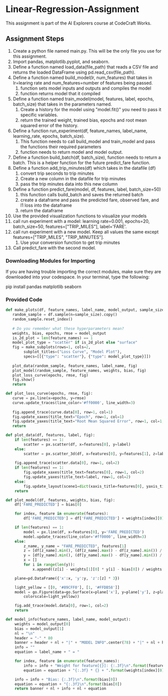 # Linear-Regression-Assignment
This assignment is part of the AI Explorers course at CodeCraft Works.

## Assignment Steps

1. Create a python file named main.py. This will be the only file you use for this assignment.
2. Import pandas, matplotlib.pyplot, and seaborn.
3. Define a function named load_data(file_path) that reads a CSV file and returns the loaded DataFrame using pd.read_csv(file_path).
4. Define a function named build_model(lr, num_features) that takes in lr=learing rate and num_features=number of features being passed.
   1. function sets model inputs and outputs and compiles the model
   2. function returns model that it compiled
5. Define a function named train_model(model, features, label, epochs, batch_size) that takes in the parameters named.
   1. Create a history for the model using "model.fit()" you need to pass it specific variables.
   2. return the trained weight, trained bias, epochs and root mean squared error of the history.
6. Define a function run_experiment(df, feature_names, label_name, learning_rate, epochs, batch_size).
   1. This function needs to call build_model and train_model and pass the functions their required parameters
   2. function needs to return model and model output.
7. Define a function build_batch(df, batch_size), function needs to return a batch. This is a helper function for the future predict_fare function.
8. Define a function add_trip_minutes(df) which takes in the datafile (df)
   1. convert trip seconds to trip minutes
   2. Create a new column in the datafile for trip minutes
   3. pass the trip minutes data into this new column
9. Define a function predict_fare(model, df, features, label, batch_size=50)
   1.  this function calls build_batch and saves the returned batch
   2.  create a dataframe and pass the predicted fare, observed fare, and l1 loss into the dataframe
   3.  return the dataframe
10. Use the provided visualization functions to visualize your models
11. call run experiment with a model: learning rate=0.001, epochs=20, batch_size=50, features=["TRIP_MILES"], label='FARE'.
12. call run experiment with a new model. Keep all values the same except features=["TRIP_MILES", "TRIP_MINUTES"].
    1.  Use your conversion function to get trip minutes
13. Call predict_fare with the second model.

### Downloading Modules for Importing

If you are having trouble importing the correct modules, make sure they are downloaded into your codespace. In your terminal, type the following:

pip install pandas matplotlib seaborn

### Provided Code

~~~python
def make_plots(df, feature_names, label_name, model_output, sample_size=200):
   random_sample = df.sample(n=sample_size).copy()
   random_sample.reset_index()
   
   # Do you remember what these hyperparameters mean?
   weights, bias, epochs, rmse = model_output
   is_2d_plot = len(feature_names) == 1
   model_plot_type = "scatter" if is_2d_plot else "surface"
   fig = make_subplots(rows=1, cols=2,
        subplot_titles=("Loss Curve", "Model Plot"),
        specs=[[{"type": "scatter"}, {"type": model_plot_type}]])
    
   plot_data(random_sample, feature_names, label_name, fig)
   plot_model(random_sample, feature_names, weights, bias, fig)
   plot_loss_curve(epochs, rmse, fig)
   fig.show()
   return

def plot_loss_curve(epochs, rmse, fig):
   curve = px.line(x=epochs, y=rmse)
   curve.update_traces(line_color='#ff0000', line_width=3)
   
   fig.append_trace(curve.data[0], row=1, col=1)
   fig.update_xaxes(title_text="Epoch", row=1, col=1)
   fig.update_yaxes(title_text="Root Mean Squared Error", row=1, col=1, range=[rmse.min()*0.8, rmse.max()])
   return

def plot_data(df, features, label, fig):
    if len(features) == 1:
        scatter = px.scatter(df, x=features[0], y=label)
    else:
        scatter = px.scatter_3d(df, x=features[0], y=features[1], z=label)
    
    fig.append_trace(scatter.data[0], row=1, col=2)
    if len(features) == 1:
        fig.update_xaxes(title_text=features[0], row=1, col=2)
        fig.update_yaxes(title_text=label, row=1, col=2)
    else:
        fig.update_layout(scene1=dict(xaxis_title=features[0], yaxis_title=features[1], zaxis_title=label))
    return

def plot_model(df, features, weights, bias, fig):
    df['FARE_PREDICTED'] = bias[0]

    for index, feature in enumerate(features):
        df['FARE_PREDICTED'] = df['FARE_PREDICTED'] + weights[index][0] * df[feature]

    if len(features) == 1:
        model = px.line(df, x=features[0], y='FARE_PREDICTED')
        model.update_traces(line_color='#ff0000', line_width=3)
    else:
        z_name, y_name = "FARE_PREDICTED", features[1]
        z = [df[z_name].min(), (df[z_name].max() - df[z_name].min()) / 2, df[z_name].max()]
        y = [df[y_name].min(), (df[y_name].max() - df[y_name].min()) / 2, df[y_name].max()]
        x = []
        for i in range(len(y)):
            x.append((z[i] - weights[1][0] * y[i] - bias[0]) / weights[0][0])

    plane=pd.DataFrame({'x':x, 'y':y, 'z':[z] * 3})

    light_yellow = [[0, '#89CFF0'], [1, '#FFDB58']]
    model = go.Figure(data=go.Surface(x=plane['x'], y=plane['y'], z=plane['z'],
        colorscale=light_yellow))

    fig.add_trace(model.data[0], row=1, col=2)  
    return

def model_info(feature_names, label_name, model_output):
    weights = model_output[0]
    bias = model_output[1]
    nl = "\n"
    header = "-" * 80
    banner = header + nl + "|" + "MODEL INFO".center(78) + "|" + nl + header
    info = ""
    equation = label_name + " = "

    for index, feature in enumerate(feature_names):
        info = info + "Weight for feature[{}]: {:.3f}\n".format(feature, weights[index][0])
        equation = equation + "{:.3f} * {} + ".format(weights[index][0], feature)

    info = info + "Bias: {:.3f}\n".format(bias[0])
    equation = equation + "{:.3f}\n".format(bias[0])
    return banner + nl + info + nl + equation
~~~